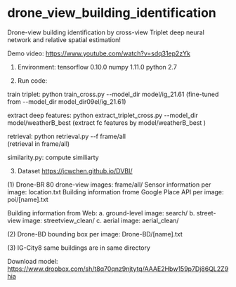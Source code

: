 # drone_view_building_identification
Drone-view building identification by cross-view Triplet deep neural network and relative spatial estimation!

Demo video: https://www.youtube.com/watch?v=sdq31ep2zYk

1. Environment: 
tensorflow 0.10.0
numpy 1.11.0
python 2.7

2. Run code:

train triplet:
python train_cross.py --model_dir model/ig_21.61 
(fine-tuned from --model_dir model_dir09el/ig_21.61)

extract deep features:
python extract_triplet_cross.py --model_dir model/weatherB_best 
(extract fc features by model/weatherB_best )

retrieval:
python retrieval.py --f frame/all  
(retrieval in frame/all)

similarity.py: compute similiarty

3. Dataset https://jcwchen.github.io/DVBI/

(1) Drone-BR
80 drone-view images: frame/all/
Sensor information per image: location.txt
Building information frome Google Place API per image: poi/[name].txt

Building information from Web:
a. ground-level image: search/
b. street-view image: streetview_clean/
c. aerial image: aerial_clean/

(2) Drone-BD
bounding box per image: Drone-BD/[name].txt

(3) IG-City8
same buildings are in same directory

Download model:
https://www.dropbox.com/sh/t8q70qnz9njtytq/AAAE2Hbw159p7Dj86QL2Z9hia

